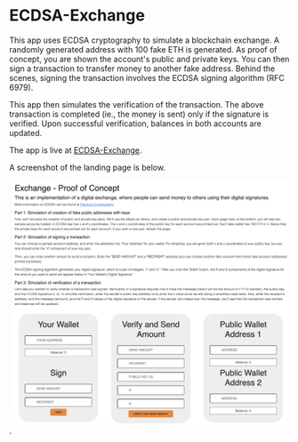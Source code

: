 # ECDSA-Exchange

This app uses ECDSA cryptography to simulate a blockchain exchange. A randomly generated address with 100 fake ETH is generated. As proof of concept, you are shown the account's public and private keys. You can then sign a transaction to transfer money to another fake address. Behind the scenes, signing the transaction involves the ECDSA signing algorithm (RFC 6979).

This app then simulates the verification of the transaction. The above transaction is completed (ie., the money is sent) only if the signature is verified. Upon successful verification, balances in both accounts are updated.  

The app is live at [ECDSA-Exchange](https://client-bc.herokuapp.com/).

A screenshot of the landing page is below.

![photo](https://github.com/jieunyoo/ECDSA-Exchange/blob/main/app-photo.png).
